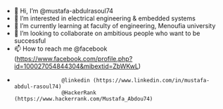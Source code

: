 - 👋 Hi, I’m @mustafa-abdulrasoul74
- 👀 I’m interested in electrical engineering & embedded systems
- 🌱 I’m currently learning at faculty of engineering, Menoufia university 
- 💞️ I’m looking to collaborate on ambitious people who want to be successful 
- 📫 How to reach me @facebook (https://www.facebook.com/profile.php?id=100027054844304&mibextid=ZbWKwL)
-                    @linkedin (https://www.linkedin.com/in/mustafa-abdul-rasoul74)
                     @HackerRank (https://www.hackerrank.com/Mustafa_Abdou74)
<!---
mustafa-abdulrasoul74/mustafa-abdulrasoul74 is a ✨ special ✨ repository because its `README.md` (this file) appears on your GitHub profile.
You can click the Preview link to take a look at your changes.
--->
